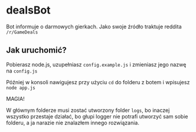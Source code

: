 # dealsBot

Bot informuje o darmowych gierkach. Jako swoje źródło traktuje reddita `/r/GameDeals`

## Jak uruchomić?

Pobierasz node.js, uzupełniasz `config.example.js` i zmieniasz jego nazwę na `config.js`

Później w konsoli nawigujesz przy użyciu `cd` do folderu z botem i wpisujesz `node app.js`

MAGIA!

W głównym folderze musi zostać utworzony folder `logs`, bo inaczej wszystko przestaje działać, bo głupi logger nie potrafi utworzyć sam sobie folderu, a ja narazie nie znalazłem innego rozwiązania.